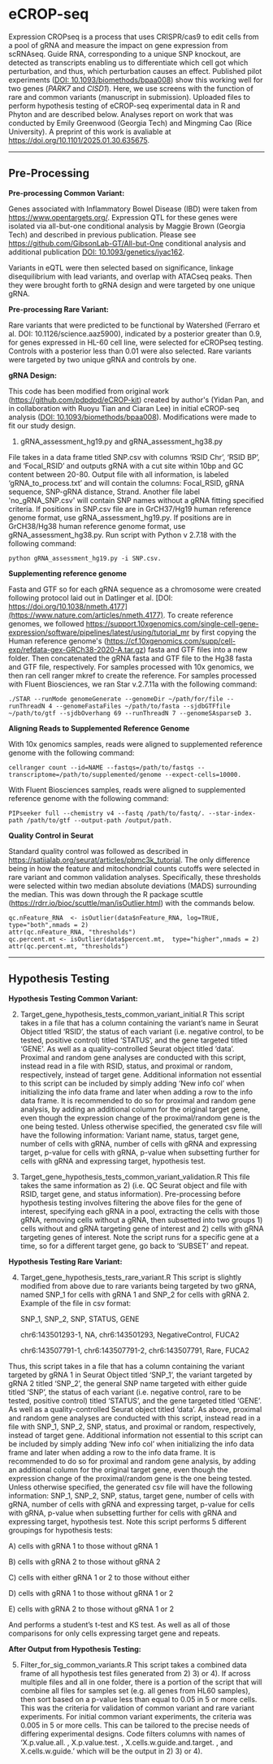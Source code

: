 # eCROP-seq

Expression CROPseq is a process that uses CRISPR/cas9 to edit cells from a pool of gRNA and measure the impact on gene expression from scRNAseq. Guide RNA, corresponding to a unique SNP knockout, are detected as transcripts enabling us to differentiate which cell got which perturbation, and thus, which perturbation causes an effect. Published pilot experiments ([DOI: 10.1093/biomethods/bpaa008](https://pubmed.ncbi.nlm.nih.gov/32665975/)) show this working well for two genes (*PARK7* and *CISD1*). Here, we use screens with the function of rare and common variants (manuscript in submission). Uploaded files to perform hypothesis testing of eCROP-seq experimental data in R and Phyton and are described below. Analyses report on work that was conducted by Emily Greenwood (Georgia Tech) and Mingming Cao (Rice University). A preprint of this work is avaliable at https://doi.org/10.1101/2025.01.30.635675.

------------------
**Pre-Processing**
------------------

**Pre-processing Common Variant:**

Genes associated with Inflammatory Bowel Disease (IBD) were taken from https://www.opentargets.org/.
Expression QTL for these genes were isolated via all-but-one conditional analysis by Maggie Brown (Georgia Tech) and described in previous publication. Please see https://github.com/GibsonLab-GT/All-but-One conditional analysis and additional publication [DOI: 10.1093/genetics/iyac162](https://pubmed.ncbi.nlm.nih.gov/36321965/). 

Variants in eQTL were then selected based on significance, linkage disequilibrium with lead variants, and overlap with ATACseq peaks. Then they were brought forth to gRNA design and were targeted by one unique gRNA.

**Pre-processing Rare Variant:**

Rare variants that were predicted to be functional by Watershed (Ferraro et al. DOI: 10.1126/science.aaz5900), indicated by a posterior greater than 0.9, for genes expressed in HL-60 cell line, were selected for eCROPseq testing. Controls with a posterior less than 0.01 were also selected. Rare variants were targeted by two unique gRNA and controls by one.

**gRNA Design:**

This code has been modified from original work (https://github.com/pdpdpd/eCROP-kit) created by author's (Yidan Pan, and in collaboration with Ruoyu Tian and Ciaran Lee) in initial eCROP-seq analysis ([DOI: 10.1093/biomethods/bpaa008](https://pubmed.ncbi.nlm.nih.gov/32665975/)). Modifications were made to fit our study design. 

1) gRNA_assessment_hg19.py and gRNA_assessment_hg38.py

File takes in a data frame titled SNP.csv with columns ‘RSID Chr’, ‘RSID BP’, and ‘Focal_RSID’ and outputs gRNA with a cut site within 10bp and GC content between 20-80. Output file with all information,  is labeled ‘gRNA_to_process.txt’ and will contain the columns: Focal_RSID, gRNA sequence, SNP-gRNA distance, Strand. Another file label 'no_gRNA_SNP.csv' will contain SNP names without a gRNA fitting specified criteria. 
If positions in SNP.csv file are in GrCH37/Hg19 human reference genome format, use gRNA_assessment_hg19.py. If positions are in GrCH38/Hg38 human reference genome format, use gRNA_assessment_hg38.py. Run script with Python v 2.7.18 with the following command: 
  
  	python gRNA_assessment_hg19.py -i SNP.csv. 

**Supplementing reference genome**

Fasta and GTF so for each gRNA sequence as a chromosome were created following protocol laid out in Datlinger et al. [DOI: https://doi.org/10.1038/nmeth.4177](https://www.nature.com/articles/nmeth.4177). To create reference genomes, we followed https://support.10xgenomics.com/single-cell-gene-expression/software/pipelines/latest/using/tutorial_mr by first copying the Human reference genome's (https://cf.10xgenomics.com/supp/cell-exp/refdata-gex-GRCh38-2020-A.tar.gz) fasta and GTF files into a new folder. Then concatenated the gRNA fasta and GTF file to the Hg38 fasta and GTF file, respectively. 
For samples processed with 10x genomics, we then ran cell ranger mkref to create the reference. For samples processed with Fluent Biosciences, we ran Star v.2.7.11a with the following command:
	
 	./STAR --runMode genomeGenerate --genomeDir ~/path/for/file --runThreadN 4 --genomeFastaFiles ~/path/to/fasta --sjdbGTFfile ~/path/to/gtf --sjdbOverhang 69 --runThreadN 7 --genomeSAsparseD 3.

**Aligning Reads to Supplemented Reference Genome**

With 10x genomics samples, reads were aligned to supplemented reference genome with the following command: 

	cellranger count --id=NAME --fastqs=/path/to/fastqs --transcriptome=/path/to/supplemented/genome --expect-cells=10000.

With Fluent Biosciences samples, reads were aligned to supplemented reference genome with the following command: 
	
 	PIPseeker full --chemistry v4 --fastq /path/to/fastq/. --star-index-path /path/to/gtf --output-path /output/path.

**Quality Control in Seurat**

Standard quality control was followed as described in https://satijalab.org/seurat/articles/pbmc3k_tutorial. The only difference being in how the feature and mitochondrial counts cutoffs were selected in rare variant and common validation analyses. Specifically, these thresholds were selected within two median absolute deviations (MADS) surrounding the median. This was down through the R package scuttle (https://rdrr.io/bioc/scuttle/man/isOutlier.html) with the commands below.

	qc.nFeature_RNA  <- isOutlier(data$nFeature_RNA, log=TRUE, type="both",nmads = 2)
	attr(qc.nFeature_RNA, "thresholds")
	qc.percent.mt <- isOutlier(data$percent.mt,  type="higher",nmads = 2)
	attr(qc.percent.mt, "thresholds")
 
----------------------
**Hypothesis Testing**
----------------------

**Hypothesis Testing Common Variant:**

2) Target_gene_hypothesis_tests_common_variant_initial.R
This script takes in a file that has a column containing the variant’s name in Seurat Object titled ‘RSID’, the status of each variant (i.e. negative control, to be tested, positive control) titled ‘STATUS’, and the gene targeted titled ‘GENE’. As well as a quality-controlled Seurat object titled ‘data’. Proximal and random gene analyses are conducted with this script, instead read in a file with RSID, status, and proximal or random, respectively, instead of target gene.
Additional information not essential to this script can be included by simply adding ‘New  info col’ when initializing the info data frame and later when adding a row to the info data frame. It is recommended to do so for proximal and random gene analysis, by adding an additional column for the original target gene, even though the expression change of the proximal/random gene is the one being tested. Unless otherwise specified, the generated csv file will have the following information: Variant name, status, target gene, number of cells with gRNA, number of cells with gRNA and expressing target, p-value for cells with gRNA, p-value when subsetting further for cells with gRNA and expressing target, hypothesis test. 

3) Target_gene_hypothesis_tests_common_variant_validation.R
This file takes the same information as 2) (i.e. QC Seurat object and file with RSID, target gene, and status information). Pre-processing before hypothesis testing involves filtering the above files for the gene of interest, specifying each gRNA in a pool, extracting the cells with those gRNA, removing cells without a gRNA, then subsetted into two groups 1) cells without and gRNA targeting gene of interest and 2) cells with gRNA targeting genes of interest. Note the script runs for a specific gene at a time, so for a different target gene, go back to ‘SUBSET’ and repeat. 

**Hypothesis Testing Rare Variant:**

4) Target_gene_hypothesis_tests_rare_variant.R
This script is slightly modified from above due to rare variants being targeted by two gRNA, named SNP_1 for cells with gRNA 1 and SNP_2 for cells with gRNA 2. Example of the file in csv format:

	SNP_1, SNP_2, SNP,  STATUS, GENE

	chr6:143501293-1, NA, chr6:143501293,  NegativeControl, FUCA2

	chr6:143507791-1, chr6:143507791-2, chr6:143507791,  Rare, FUCA2

Thus, this script takes in a file that has a column containing the variant targeted by gRNA 1 in Seurat Object titled ‘SNP_1’, the variant targeted by gRNA 2 titled ‘SNP_2’, the general SNP name targeted with either guide titled ‘SNP’, the status of each variant (i.e. negative control, rare to be tested, positive control) titled ‘STATUS’, and the gene targeted titled ‘GENE’. As well as a quality-controlled Seurat object titled ‘data’. 
As above, proximal and random gene analyses are conducted with this script, instead read in a file with SNP_1, SNP_2, SNP, status, and proximal or random, respectively, instead of target gene.
Additional information not essential to this script can be included by simply adding ‘New  info col’ when initializing the info data frame and later when adding a row to the info data frame. It is recommended to do so for proximal and random gene analysis, by adding an additional column for the original target gene, even though the expression change of the proximal/random gene is the one being tested. Unless otherwise specified, the generated csv file will have the following information: SNP_1, SNP_2, SNP, status, target gene, number of cells with gRNA, number of cells with gRNA and expressing target, p-value for cells with gRNA, p-value when subsetting further for cells with gRNA and expressing target, hypothesis test. Note this script performs 5 different groupings for hypothesis tests:

  A) cells with gRNA 1 to those without gRNA 1
  
  B) cells with gRNA 2 to those without gRNA 2
  
  C) cells with either gRNA 1 or 2 to those without either 
  
  D) cells with gRNA 1 to those without gRNA 1 or 2
  
  E) cells with gRNA 2 to those without gRNA 1 or 2
  
And performs a student’s t-test and KS test. As well as all of those comparisons for only cells expressing target gene and repeats.

**After Output from Hypothesis Testing:**

5) Filter_for_sig_common_variants.R
This script takes a combined data frame of all hypothesis test files generated from 2) 3) or 4). If across multiple files and all in one folder, there is a portion of the script that will combine all files for samples set (e.g. all genes from HL60 samples), then sort based on a p-value less than equal to 0.05 in 5 or more cells. This was the criteria for validation of common variant and rare variant experiments. For initial common variant experiments, the criteria was 0.005 in 5 or more cells. This can be tailored to the precise needs of differing experimental designs. Code filters columns with names of ‘X.p.value.all. , X.p.value.test. , X.cells.w.guide.and.target. , and X.cells.w.guide.’ which will be the output in 2) 3) or 4). 







